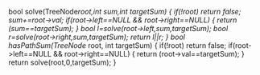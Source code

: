 bool solve(TreeNode*root,int sum,int targetSum)
    {
        if(!root)
        return false;
        sum+=root->val;
        if(root->left==NULL && root->right==NULL)
        {
            return (sum==targetSum);
        }
        bool l=solve(root->left,sum,targetSum);
        bool r=solve(root->right,sum,targetSum);
        return l||r;
    }
    bool hasPathSum(TreeNode* root, int targetSum) 
    {
        if(!root)
        return false;
        if(root->left==NULL && root->right==NULL)
        {
            return (root->val==targetSum);
        }    
        return solve(root,0,targetSum);
    }